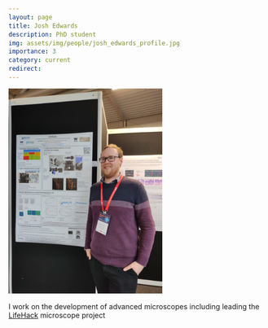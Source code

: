 ```yaml
---
layout: page
title: Josh Edwards
description: PhD student
img: assets/img/people/josh_edwards_profile.jpg
importance: 3
category: current
redirect: 
---
```


<img src="assets/img/people/josh_edwards_profile.jpg" width="60%">

I work on the development of advanced microscopes including leading the [LifeHack](https://holdenlab.github.io/LifeHackWebsite/) microscope project
